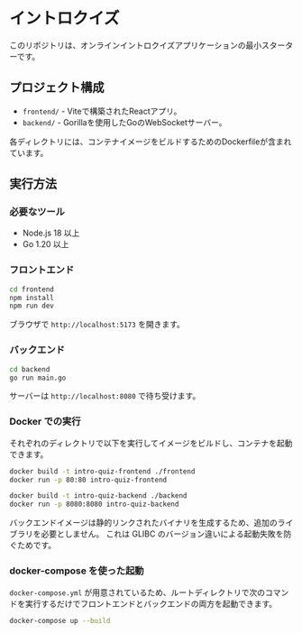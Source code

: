 # イントロクイズ

このリポジトリは、オンラインイントロクイズアプリケーションの最小スターターです。

## プロジェクト構成

- `frontend/` - Viteで構築されたReactアプリ。
- `backend/` - Gorillaを使用したGoのWebSocketサーバー。

各ディレクトリには、コンテナイメージをビルドするためのDockerfileが含まれています。

## 実行方法

### 必要なツール

- Node.js 18 以上
- Go 1.20 以上

### フロントエンド

```bash
cd frontend
npm install
npm run dev
```

ブラウザで `http://localhost:5173` を開きます。

### バックエンド

```bash
cd backend
go run main.go
```

サーバーは `http://localhost:8080` で待ち受けます。

### Docker での実行

それぞれのディレクトリで以下を実行してイメージをビルドし、コンテナを起動できます。

```bash
docker build -t intro-quiz-frontend ./frontend
docker run -p 80:80 intro-quiz-frontend

docker build -t intro-quiz-backend ./backend
docker run -p 8080:8080 intro-quiz-backend
```

バックエンドイメージは静的リンクされたバイナリを生成するため、追加のライブラリを必要としません。
これは GLIBC のバージョン違いによる起動失敗を防ぐためです。

### docker-compose を使った起動

`docker-compose.yml` が用意されているため、ルートディレクトリで次のコマンドを実行するだけでフロントエンドとバックエンドの両方を起動できます。

```bash
docker-compose up --build
```


